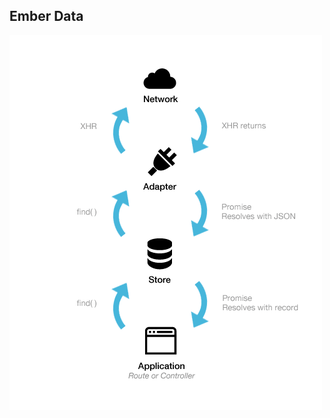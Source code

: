 ## Ember Data

![Ember-Data](https://raw.githubusercontent.com/jheth/ember-devworkshop-slides/master/images/ember-data-sketch.png)
